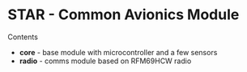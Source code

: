 # STAR - Common Avionics Module

Contents
* **core** - base module with microcontroller and a few sensors
* **radio** - comms module based on RFM69HCW radio
